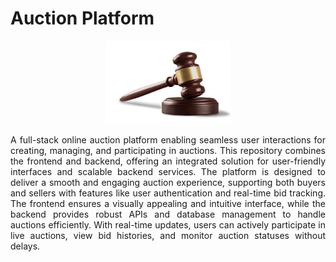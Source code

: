 # Auction Platform
<div align="center">
  <img src="frontend/public/favicon.png" width="200" height="auto"/>
</div>
<p align="justify">A full-stack online auction platform enabling seamless user interactions for creating, managing, and participating in auctions. This repository combines the frontend and backend, offering an integrated solution for user-friendly interfaces and scalable backend services. The platform is designed to deliver a smooth and engaging auction experience, supporting both buyers and sellers with features like user authentication and real-time bid tracking. The frontend ensures a visually appealing and intuitive interface, while the backend provides robust APIs and database management to handle auctions efficiently. With real-time updates, users can actively participate in live auctions, view bid histories, and monitor auction statuses without delays.</p>

